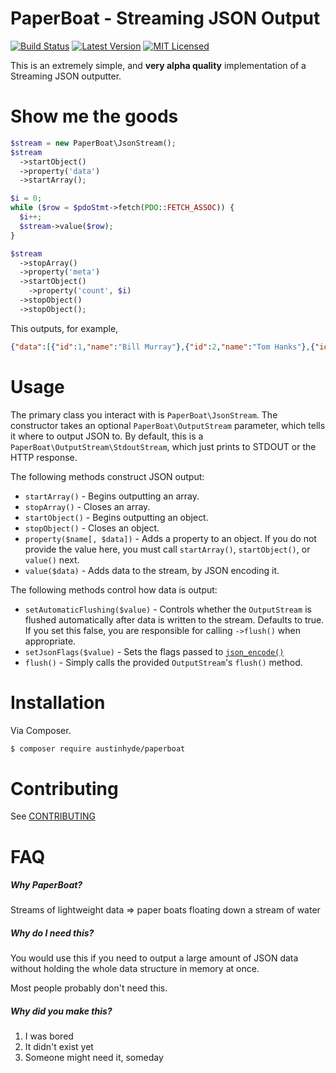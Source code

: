 # PaperBoat - Streaming JSON Output

[![Build Status](https://img.shields.io/travis/austinhyde/paperboat/master.svg?style=flat)](https://travis-ci.org/austinhyde/paperboat)
[![Latest Version](https://img.shields.io/github/release/austinhyde/paperboat.svg?style=flat)](https://github.com/austinhyde/paperboat/releases)
[![MIT Licensed](https://img.shields.io/badge/license-MIT-blue.svg?style=flat)](https://github.com/austinhyde/paperboat/blob/master/LICENSE.md)

This is an extremely simple, and **very alpha quality** implementation of a Streaming JSON outputter.

# Show me the goods

```php
$stream = new PaperBoat\JsonStream();
$stream
  ->startObject()
  ->property('data')
  ->startArray();

$i = 0;
while ($row = $pdoStmt->fetch(PDO::FETCH_ASSOC)) {
  $i++;
  $stream->value($row);
}

$stream
  ->stopArray()
  ->property('meta')
  ->startObject()
    ->property('count', $i)
  ->stopObject()
  ->stopObject();  
```

This outputs, for example,

```json
{"data":[{"id":1,"name":"Bill Murray"},{"id":2,"name":"Tom Hanks"},{"id":3,"name":"Sigourney Weaver"}],"meta":{"count":3}}
```

# Usage

The primary class you interact with is `PaperBoat\JsonStream`. The constructor takes an optional `PaperBoat\OutputStream` parameter, which tells it where to output JSON to. By default, this is a `PaperBoat\OutputStream\StdoutStream`, which just prints to STDOUT or the HTTP response.

The following methods construct JSON output:

* `startArray()` - Begins outputting an array.
* `stopArray()` - Closes an array.
* `startObject()` - Begins outputting an object.
* `stopObject()` - Closes an object.
* `property($name[, $data])` - Adds a property to an object. If you do not provide the value here, you must call `startArray()`, `startObject()`, or `value()` next.
* `value($data)` - Adds data to the stream, by JSON encoding it.

The following methods control how data is output:

* `setAutomaticFlushing($value)` - Controls whether the `OutputStream` is flushed automatically after data is written to the stream. Defaults to true. If you set this false, you are responsible for calling `->flush()` when appropriate.
* `setJsonFlags($value)` - Sets the flags passed to [`json_encode()`](http://us1.php.net/manual/en/function.json-encode.php)
* `flush()` - Simply calls the provided `OutputStream`'s `flush()` method.

# Installation

Via Composer.

```bash
$ composer require austinhyde/paperboat
```

# Contributing

See [CONTRIBUTING](https://github.com/austinhyde/paperboat/blob/master/CONTRIBUTING.md)

# FAQ

##### Why PaperBoat?

Streams of lightweight data => paper boats floating down a stream of water

##### Why do I need this?

You would use this if you need to output a large amount of JSON data without holding the whole data structure in memory at once.

Most people probably don't need this.

##### Why did you make this?

1. I was bored
2. It didn't exist yet
3. Someone might need it, someday
